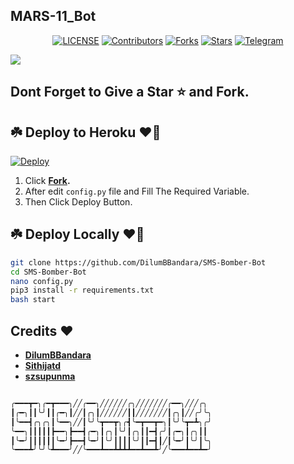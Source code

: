 ## MARS-11_Bot

<p align="center">
<a href="https://github.com/DilumBBandara/SMS-Bomber-Bot"><img src="https://img.shields.io/github/license/DilumBBandara/SMS-Bomber-Bot?style=for-the-badge&logo=appveyor" alt="LICENSE"></a>
<a href="https://github.com/DilumBBandara/SMS-Bomber-Bot"><img src="https://img.shields.io/github/contributors/DilumBBandara/SMS-Bomber-Bot?style=for-the-badge&logo=appveyor" alt="Contributors"></a>
<a href="https://github.com/DilumBBandara/SMS-Bomber-Bot"><img src="https://img.shields.io/github/forks/DilumBBandara/SMS-Bomber-Bot?style=for-the-badge&logo=appveyor" alt="Forks"></a>
<a href="https://github.com/DilumBBandara/SMS-Bomber-Bot"><img src="https://img.shields.io/github/stars/DilumBBandara/SMS-Bomber-Bot?style=for-the-badge&logo=appveyor" alt="Stars"></a>
<a href="https://t.me/Mars11Lkbot"><img title="Telegram" src="https://img.shields.io/badge/TELEGRAM-SMS Bomber Bot-blue?style=for-the-badge&logo=telegram"></a>
<br>

</p>

<a href="https://t.me/Mars11Lkbot"><img src="https://graph.org/file/59276d20ae3f97897d285.jpg"></a>

## Dont Forget to Give a Star ⭐ and Fork.

## ☘️ Deploy to Heroku ❤️‍🔥

[![Deploy](https://www.herokucdn.com/deploy/button.svg)](https://heroku.com/deploy?) 



1. Click **<a href="https://github.com/DilumBBandara/SMS-Bomber-Bot/fork">Fork</a>.**
2. After edit <code>config.py</code> file and Fill The Required Variable.
3. Then Click Deploy Button.

## ☘️ Deploy Locally ❤️‍🔥

```bash
git clone https://github.com/DilumBBandara/SMS-Bomber-Bot
cd SMS-Bomber-Bot
nano config.py
pip3 install -r requirements.txt
bash start
```
## Credits ❤

- **[DilumBBandara](https://github.com/DilumBBandara)**
- **[Sithijatd](https://github.com/Sithijatd)**
- **[szsupunma](https://github.com/szsupunma)**

```bash

╭━━━┳━╮╭━┳━━━╮╱╱╭━━╮╱╱╱╱╱╱╭╮╱╱╱╱╱╱╱╭━━╮╱╱╱╭╮
┃╭━╮┃┃╰╯┃┃╭━╮┃╱╱┃╭╮┃╱╱╱╱╱╱┃┃╱╱╱╱╱╱╱┃╭╮┃╱╱╭╯╰╮
┃╰━━┫╭╮╭╮┃╰━━╮╱╱┃╰╯╰┳━━┳╮╭┫╰━┳━━┳━╮┃╰╯╰┳━┻╮╭╯
╰━━╮┃┃┃┃┃┣━━╮┣━━┫╭━╮┃╭╮┃╰╯┃╭╮┃┃━┫╭╯┃╭━╮┃╭╮┃┃
┃╰━╯┃┃┃┃┃┃╰━╯┣━━┫╰━╯┃╰╯┃┃┃┃╰╯┃┃━┫┃╱┃╰━╯┃╰╯┃╰╮
╰━━━┻╯╰╯╰┻━━━╯╱╱╰━━━┻━━┻┻┻┻━━┻━━┻╯╱╰━━━┻━━┻━╯
```
